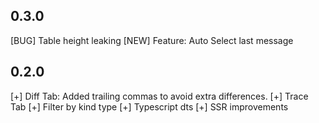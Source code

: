 ## 0.3.0

[BUG] Table height leaking
[NEW] Feature: Auto Select last message

## 0.2.0

[+] Diff Tab: Added trailing commas to avoid extra differences.
[+] Trace Tab
[+] Filter by kind type
[+] Typescript dts
[+] SSR improvements
